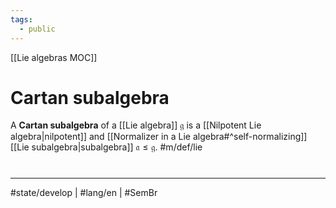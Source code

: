```yaml
---
tags:
  - public
---
```

[[Lie algebras MOC]]
# Cartan subalgebra

A **Cartan subalgebra** of a [[Lie algebra]] $\mathfrak{g}$ is a [[Nilpotent Lie algebra|nilpotent]] and [[Normalizer in a Lie algebra#^self-normalizing]] [[Lie subalgebra|subalgebra]] $\mathfrak{a} \leq \mathfrak{g}$. #m/def/lie 


#
---
#state/develop | #lang/en | #SemBr

